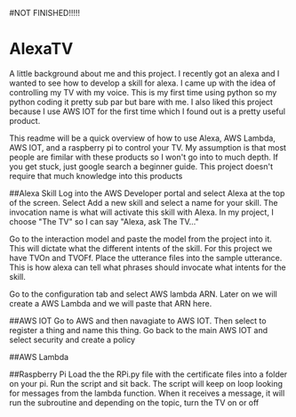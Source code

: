 #NOT FINISHED!!!!!

# AlexaTV
A little background about me and this project. I recently got an alexa and I wanted to see how to develop a skill for alexa. I came up with the idea of controlling my TV with my voice. This is my first time using python so my python coding it pretty sub par but bare with me. I also liked this project because I use AWS IOT for the first time which I found out is a pretty useful product.

This readme will be a quick overview of how to use Alexa, AWS Lambda, AWS IOT, and a raspberry pi to control your TV. My assumption is that most people are fimilar with these products so I won't go into to much depth. If you get stuck, just google search a beginner guide. This project doesn't require that much knowledge into this products

##Alexa Skill
Log into the AWS Developer portal and select Alexa at the top of the screen. Select Add a new skill and select a name for your skill. The invocation name is what will activate this skill with Alexa. In my project, I choose "The TV" so I can say "Alexa, ask The TV..."

Go to the interaction model and paste the model from the project into it. This will dictate what the different intents of the skill. For this project we have TVOn and TVOFf. Place the utterance files into the sample utterance. This is how alexa can tell what phrases should invocate what intents for the skill.

Go to the configuration tab and select AWS lambda ARN. Later on we will create a AWS Lambda and we will paste that ARN here. 

##AWS IOT
Go to AWS and then navagiate to AWS IOT. Then select to register a thing and name this thing. Go back to the main AWS IOT and select security and create a policy 

##AWS Lambda


##Raspberry Pi
Load the the RPi.py file with the certificate files into a folder on your pi. Run the script and sit back. The script will keep on loop looking for messages from the lambda function. When it receives a message, it will run the subroutine and depending on the topic, turn the TV on or off
